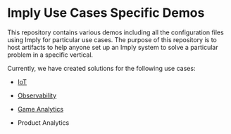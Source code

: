 # Imply Use Cases Specific Demos

This repository contains various demos including all the configuration files using Imply for particular use cases. The purpose of this repository is to host artifacts to help anyone set up an Imply system to solve a particular problem in a specific vertical.

Currently, we have created solutions for the following use cases:

* [IoT](https://github.com/implydata/imply-iot-workshop)

  
* [Observability](https://github.com/implydata/use-case-demos/tree/main/Observability)

  
* [Game Analytics](https://github.com/implydata/use-case-demos/tree/main/DreamGames/datagen)

  
* Product Analytics

